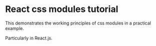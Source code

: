 # React css modules tutorial

This demonstrates the working principles of css modules in a practical example.

Particularly in React.js.